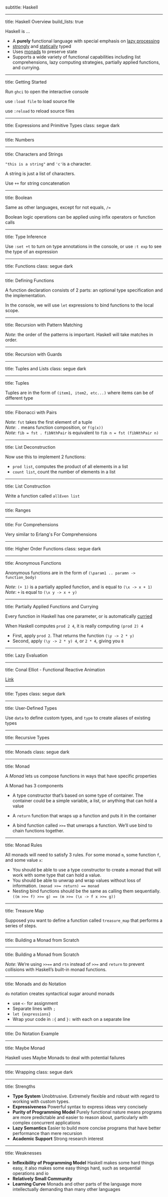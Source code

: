 subtitle: Haskell

---

title: Haskell Overview
build_lists: true

Haskell is ...

* A **purely** functional language with special emphasis on [lazy processing][]
* [strongly][] and [statically][] typed
* Uses [monads][] to preserve state
* Supports a wide variety of functional capabilities including list comprehensions, lazy computing strategies, partially applied functions, and currying.


[lazy processing]: http://en.wikipedia.org/wiki/Lazy_evaluation
[statically]: http://en.wikipedia.org/wiki/Static_typing#Static_typing
[strongly]: http://en.wikipedia.org/wiki/Strong_typing
[monads]: http://en.wikipedia.org/wiki/Monad_(functional_programming)

---

title: Getting Started

Run `ghci` to open the interactive console

use `:load file` to load source file

use `:reload` to reload source files

---

title: Expressions and Primitive Types
class: segue dark

---

title: Numbers

<script src="https://gist.github.com/5441163.js"></script>

---

title: Characters and Strings

`"this is a string"` and `'c'`is a character.

A string is just a list of characters.

Use `++` for string concatenation

<script src="https://gist.github.com/5441172.js"></script>

---

title: Boolean

Same as other languages, except for not equals, `/=`

Boolean logic operations can be applied using infix operators or function calls

<script src="https://gist.github.com/5446318.js"></script>

---

title: Type Inference

Use `:set +t` to turn on type annotations in the console, or use `:t exp` to see the type of an expression

<script src="https://gist.github.com/5441217.js"></script>

---

title: Functions
class: segue dark

---

title: Defining Functions

A function declaration consists of 2 parts: an optional type specification and the implementation.

<script src="https://gist.github.com/5441276.js"></script>

<script src="https://gist.github.com/5441308.js"></script>

In the console, we will use `let` expressions to bind functions to the local scope.

---

title: Recursion with Pattern Matching

<script src="https://gist.github.com/5441323.js"></script>

*Note*: the order of the patterns is important. Haskell will take matches in order.

---

title: Recursion with Guards

<script src="https://gist.github.com/5441339.js"></script>

---

title: Tuples and Lists
class: segue dark

---

title: Tuples

Tuples are in the form of `(item1, item2, etc...)` where items can be of different type

<script src="https://gist.github.com/5447078.js"></script>

---

title: Fibonacci with Pairs

<script src="https://gist.github.com/5443836.js"></script>

*Note*: `fst` takes the first element of a tuple  
*Note*: `.` means function composition, or `f(g(x))`  
*Note*: `fib = fst . fibNthPair` is equivalent to `fib n = fst (fibNthPair n)`

---

title: List Deconstruction

<script src="https://gist.github.com/5443908.js"></script>

Now use this to implement 2 functions:

* `prod list`, computes the product of all elements in a list
* `count list`, count the number of elements in a list

<div id="hiddenfuncs" style="display: none;">
  <h4>Solution</h4>
  <br>
  <script src="https://gist.github.com/5443987.js"></script>
</div>

<script>$('body').keyup(function(e) { if (e.which == 83 /* 's' */ && slidedeck.curSlide_ == 15) {$('#hiddenfuncs').show('slow');} });</script>

---

title: List Construction

<script src="https://gist.github.com/5443956.js"></script>

Write a function called `allEven list`

<div id="hiddenalleven" style="display: none;">
  <h4>Solution</h4>
  <br>
  <script src="https://gist.github.com/5443983.js"></script>
</div>

<script>$('body').keyup(function(e) { if (e.which == 83 /* 's' */ && slidedeck.curSlide_ == 16) {$('#hiddenalleven').show('slow');} });</script>

---

title: Ranges

<script src="https://gist.github.com/5443999.js"></script>

---

title: For Comprehensions

Very similar to Erlang's For Comprehensions

<script src="https://gist.github.com/5444013.js"></script>

---

title: Higher Order Functions
class: segue dark

---

title: Anonymous Functions

Anonymous functions are in the form of `(\param1 .. paramn -> function_body)`

<script src="https://gist.github.com/5444333.js"></script>

*Note*: `(+ 1)` is a partially applied function, and is equal to `(\x -> x + 1)`  
*Note*: `+` is equal to `(\x y -> x + y)`

---

title: Partially Applied Functions and Currying

Every function in Haskell has one parameter, or is automatically [curried](http://en.wikipedia.org/wiki/Currying)

<script src="https://gist.github.com/5444381.js"></script>

When Haskell computes `prod 2 4`, it is really computing `(prod 2) 4`

* First, apply `prod 2`. That returns the function `(\y -> 2 * y)`
* Second, apply `(\y -> 2 * y) 4`, or `2 * 4`, giving you `8`

---

title: Lazy Evaluation

<script src="https://gist.github.com/5444427.js"></script>

<script src="https://gist.github.com/5444431.js"></script>

---

title: Conal Elliot - Functional Reactive Animation

[Link](http://conal.net/fran/tutorial.htm)

---

title: Types
class: segue dark

---

title: User-Defined Types

Use `data` to define custom types, and `type` to create aliases of existing types

<script src="https://gist.github.com/5446467.js"></script>

---

title: Recursive Types

<script src="https://gist.github.com/5446540.js"></script>

<script src="https://gist.github.com/5446543.js"></script>

---

title: Monads
class: segue dark

---

title: Monad

A *Monad* lets us compose functions in ways that have specific properties

A Monad has 3 components

* A type constructor that’s based on some type of container. The container could be a simple variable, a list, or anything that can hold a value

* A `return` function that wraps up a function and puts it in the container

* A bind function called `>>=` that unwraps a function. We’ll use bind to chain functions together.

---

title: Monad Rules

All monads will need to satisfy 3 rules. For some monad `m`, some function `f`, and some value `x`:

* You should be able to use a type constructor to create a monad that will work with some type that can hold a value.
* You should be able to unwrap and wrap values without loss of information.
    `(monad >>= return) == monad`
* Nesting bind functions should be the same as calling them sequentially.
    `((m >>= f) >>= g) == (m >>= (\x -> f x >>= g))`

---

title: Treasure Map

Supposed you want to define a function called `treasure_map` that performs a series of steps.

<script src="https://gist.github.com/5447811.js"></script>

---

title: Building a Monad from Scratch

<script src="https://gist.github.com/5447819.js"></script>

---

title: Building a Monad from Scratch

*Note*: We’re using `>>==` and `rtn` instead of `>>=` and `return` to prevent collisions with Haskell’s built-in monad functions.

<script src="https://gist.github.com/5446765.js"></script>

---

title: Monads and do Notation

`do` notation creates syntactical sugar around monads

<script src="https://gist.github.com/5446829.js"></script>

* use `<-` for assignment
* Separate lines with `;`
* `let {expressions}`
* Wrap your code in `:{` and `}:` with each on a separate line


---

title: Do Notation Example

<script src="https://gist.github.com/5447857.js"></script>

---

title: Maybe Monad

Haskell uses Maybe Monads to deal with potential failures

<script src="https://gist.github.com/5447170.js"></script>

<script src="https://gist.github.com/5447174.js"></script>

---

title: Wrapping 
class: segue dark

---

title: Strengths

* **Type System**
    Unobtrusive. Extremely flexible and robust with regard to working with custom types.
* **Expressiveness**
    Powerful syntax to express ideas very concisely
* **Purity of Programming Model**
    Purely functional nature means programs are more predictable and easier to reason about, particularly with complex concurrent applications
* **Lazy Semantics**
    Easier to build more concise programs that have better performance than mere recursion 
* **Academic Support**
    Strong research interest

---

title: Weaknesses

* **Inflexibility of Programming Model**
    Haskell makes some hard things easy, it also makes some easy things hard, such as sequential operations and io
* **Relatively Small Community**
* **Learning Curve**
    Monads and other parts of the language more intellectually demanding than many other languages
